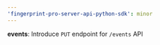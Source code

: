```yaml
---
'fingerprint-pro-server-api-python-sdk': minor
---
```


**events**: Introduce `PUT` endpoint for `/events` API
